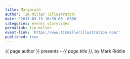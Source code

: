 ```yaml
---
title: Margarash
author: Tim Miller (illustrator)
date: '2017-03-19 10:30:00 -0500'
categories: events storytimes
permalink: tim-miller
event-link: 'https://www.timmillerillustration.com/'
published: true
---
```

{{ page.author }} presents - *{{ page.title }}*, by Mark Riddle
